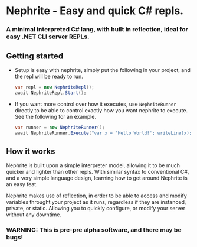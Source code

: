 # Nephrite - Easy and quick C# repls.
### A minimal interpreted C# lang, with built in reflection, ideal for easy .NET CLI server REPLs. 

## Getting started
- Setup is easy with nephrite, simply put the following in your project, and the repl will be ready to run.
   ```csharp
   var repl = new NephriteRepl();
   await NephriteRepl.Start();
   ```

- If you want more control over how it executes, use `NephriteRunner` directly to be able to control exactly how you want nephrite to execute. See the following for an example.
  ```csharp
  var runner = new NephriteRunner();
  await NephriteRunner.Execute("var x = 'Hello World!'; writeLine(x);");
  ```
  
## How it works
Nephrite is built upon a simple interpreter model, allowing it to be much quicker and lighter than other repls. With similar syntax to conventional C#, and a very simple language design, learning how to get around Nephrite is an easy feat.

Nephrite makes use of reflection, in order to be able to access and modify variables throught your project as it runs, regardless if they are instanced, private, or static. Allowing you to quickly configure, or modify your server without any downtime.

### WARNING: This is pre-pre alpha software, and there may be bugs!